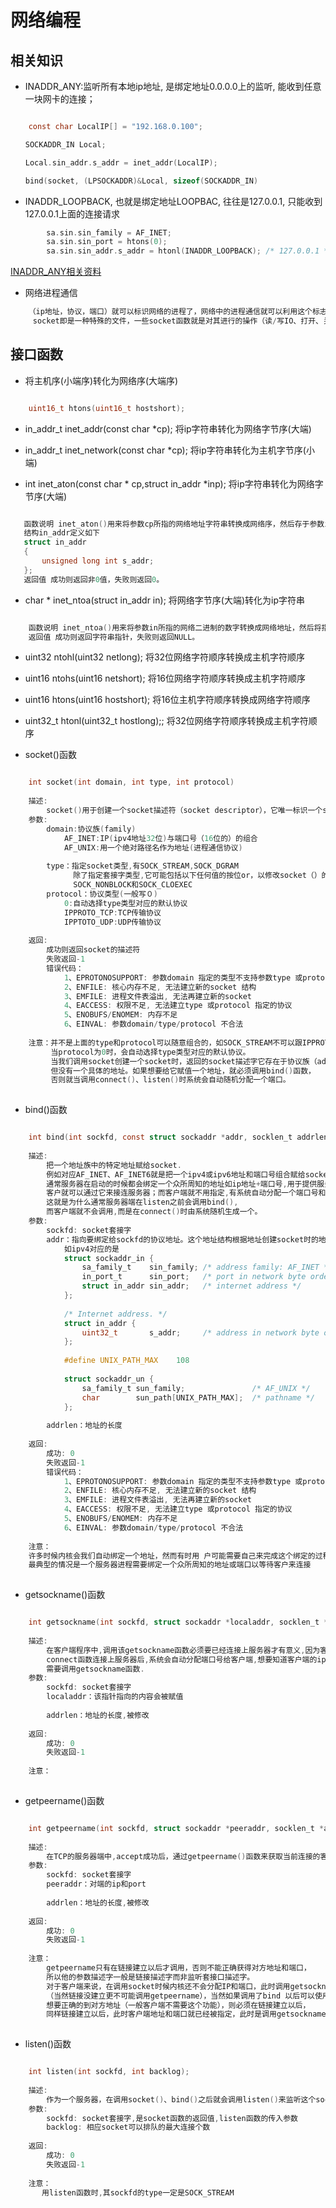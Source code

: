 # 网络编程 

## 相关知识

- INADDR_ANY:监听所有本地ip地址, 是绑定地址0.0.0.0上的监听, 能收到任意一块网卡的连接；
```c

    const char LocalIP[] = "192.168.0.100";

　　SOCKADDR_IN Local;

　　Local.sin_addr.s_addr = inet_addr(LocalIP); 

　　bind(socket, (LPSOCKADDR)&Local, sizeof(SOCKADDR_IN)

```
- INADDR_LOOPBACK, 也就是绑定地址LOOPBAC, 往往是127.0.0.1, 只能收到127.0.0.1上面的连接请求

```c
        sa.sin.sin_family = AF_INET;
        sa.sin.sin_port = htons(0);
        sa.sin.sin_addr.s_addr = htonl(INADDR_LOOPBACK); /* 127.0.0.1 */
```
[INADDR_ANY相关资料](http://www.cnblogs.com/pengdonglin137/p/3309505.html)

- 网络进程通信
```c
    （ip地址，协议，端口）就可以标识网络的进程了，网络中的进程通信就可以利用这个标志与其它进程进行交互
     socket即是一种特殊的文件，一些socket函数就是对其进行的操作（读/写IO、打开、关闭）
```

 

    
## 接口函数

- 将主机序(小端序)转化为网络序(大端序)
```c

    uint16_t htons(uint16_t hostshort);

```

- in_addr_t inet_addr(const char *cp); 将ip字符串转化为网络字节序(大端)

- in_addr_t inet_network(const char *cp); 将ip字符串转化为主机字节序(小端)

- int inet_aton(const char * cp,struct in_addr *inp); 将ip字符串转化为网络字节序(大端)

```c

   函数说明 inet_aton()用来将参数cp所指的网络地址字符串转换成网络序，然后存于参数inp所指的in_addr结构中。
   结构in_addr定义如下
   struct in_addr
   {
       unsigned long int s_addr;
   };
   返回值 成功则返回非0值，失败则返回0。

```

- char * inet_ntoa(struct in_addr in); 将网络字节序(大端)转化为ip字符串

```c

    函数说明 inet_ntoa()用来将参数in所指的网络二进制的数字转换成网络地址，然后将指向此网络地址字符串的指针返回。
    返回值 成功则返回字符串指针，失败则返回NULL。

```

- uint32 ntohl(uint32 netlong); 将32位网络字符顺序转换成主机字符顺序

- uint16 ntohs(uint16 netshort); 将16位网络字符顺序转换成主机字符顺序

- uint16 htons(uint16 hostshort); 将16位主机字符顺序转换成网络字符顺序

- uint32_t htonl(uint32_t hostlong);; 将32位网络字符顺序转换成主机字符顺序

- socket()函数

```c

    int socket(int domain, int type, int protocol)
    
    描述:
        socket()用于创建一个socket描述符（socket descriptor），它唯一标识一个socket.
    参数:
        domain:协议族(family)
            AF_INET:IP(ipv4地址32位)与端口号（16位的）的组合
            AF_UNIX:用一个绝对路径名作为地址(进程通信协议)
            
        type：指定socket类型,有SOCK_STREAM,SOCK_DGRAM
              除了指定套接字类型,它可能包括以下任何值的按位or，以修改socket（）的行为
              SOCK_NONBLOCK和SOCK_CLOEXEC
        protocol：协议类型(一般写０)
            0:自动选择type类型对应的默认协议
            IPPROTO_TCP:TCP传输协议
            IPPTOTO_UDP:UDP传输协议
            
    返回:
        成功则返回socket的描述符
        失败返回-1
        错误代码：
            1、EPROTONOSUPPORT: 参数domain 指定的类型不支持参数type 或protocol 指定的协议
            2、ENFILE: 核心内存不足, 无法建立新的socket 结构
            3、EMFILE: 进程文件表溢出, 无法再建立新的socket
            4、EACCESS: 权限不足, 无法建立type 或protocol 指定的协议
            5、ENOBUFS/ENOMEM: 内存不足
            6、EINVAL: 参数domain/type/protocol 不合法
            
    注意：并不是上面的type和protocol可以随意组合的，如SOCK_STREAM不可以跟IPPROTO_UDP组合。
         当protocol为0时，会自动选择type类型对应的默认协议。
         当我们调用socket创建一个socket时，返回的socket描述字它存在于协议族（address family，AF_XXX）空间中，
         但没有一个具体的地址。如果想要给它赋值一个地址，就必须调用bind()函数，
         否则就当调用connect()、listen()时系统会自动随机分配一个端口。
         
```

- bind()函数

```c

    int bind(int sockfd, const struct sockaddr *addr, socklen_t addrlen)
    
    描述:
        把一个地址族中的特定地址赋给socket.
        例如对应AF_INET、AF_INET6就是把一个ipv4或ipv6地址和端口号组合赋给socket.
        通常服务器在启动的时候都会绑定一个众所周知的地址如ip地址+端口号,用于提供服务,
        客户就可以通过它来接连服务器；而客户端就不用指定,有系统自动分配一个端口号和自身的ip地址组合。
        这就是为什么通常服务器端在listen之前会调用bind(),
        而客户端就不会调用,而是在connect()时由系统随机生成一个。
    参数:
        sockfd: socket套接字
        addr：指向要绑定给sockfd的协议地址。这个地址结构根据地址创建socket时的地址协议族的不同而不同，
            如ipv4对应的是
            struct sockaddr_in {
                sa_family_t    sin_family; /* address family: AF_INET */
                in_port_t      sin_port;   /* port in network byte order */
                struct in_addr sin_addr;   /* internet address */
            };
            
            /* Internet address. */
            struct in_addr {
                uint32_t       s_addr;     /* address in network byte order */
            };
            
            #define UNIX_PATH_MAX    108
            
            struct sockaddr_un { 
                sa_family_t sun_family;               /* AF_UNIX */ 
                char        sun_path[UNIX_PATH_MAX];  /* pathname */ 
            };
            
        addrlen：地址的长度
            
    返回:
        成功: 0 
        失败返回-1
        错误代码：
            1、EPROTONOSUPPORT: 参数domain 指定的类型不支持参数type 或protocol 指定的协议
            2、ENFILE: 核心内存不足, 无法建立新的socket 结构
            3、EMFILE: 进程文件表溢出, 无法再建立新的socket
            4、EACCESS: 权限不足, 无法建立type 或protocol 指定的协议
            5、ENOBUFS/ENOMEM: 内存不足
            6、EINVAL: 参数domain/type/protocol 不合法
            
    注意：
    许多时候内核会我们自动绑定一个地址，然而有时用 户可能需要自己来完成这个绑定的过程，以满足实际应用的需要，
    最典型的情况是一个服务器进程需要绑定一个众所周知的地址或端口以等待客户来连接
         
```

- getsockname()函数

```c

    int getsockname(int sockfd, struct sockaddr *localaddr, socklen_t *addrlen)
    
    描述:
        在客户端程序中,调用该getsockname函数必须要已经连接上服务器才有意义,因为客户端通过
        connect函数连接上服务器后,系统会自动分配端口号给客户端,想要知道客户端的ip和port则
        需要调用getsockname函数.
    参数:
        sockfd: socket套接字
        localaddr：该指针指向的内容会被赋值
            
        addrlen：地址的长度,被修改
            
    返回:
        成功: 0 
        失败返回-1
            
    注意：
         
```
- getpeername()函数

```c

    int getpeername(int sockfd, struct sockaddr *peeraddr, socklen_t *addrlen);
    
    描述:
        在TCP的服务器端中,accept成功后，通过getpeername()函数来获取当前连接的客户端的IP地址和端口号
    参数:
        sockfd: socket套接字
        peeraddr：对端的ip和port
            
        addrlen：地址的长度,被修改
            
    返回:
        成功: 0 
        失败返回-1
            
    注意：
        getpeername只有在链接建立以后才调用，否则不能正确获得对方地址和端口，
        所以他的参数描述字一般是链接描述字而非监听套接口描述字。
        对于客户端来说，在调用socket时候内核还不会分配IP和端口，此时调用getsockname不会获得正确的端口和地址
        （当然链接没建立更不可能调用getpeername），当然如果调用了bind 以后可以使用getsockname。
        想要正确的到对方地址（一般客户端不需要这个功能），则必须在链接建立以后，
        同样链接建立以后，此时客户端地址和端口就已经被指定，此时是调用getsockname的时机
         
```

- listen()函数

```c

    int listen(int sockfd, int backlog);
    
    描述:
        作为一个服务器，在调用socket()、bind()之后就会调用listen()来监听这个socket
    参数:
        sockfd: socket套接字,是socket函数的返回值,listen函数的传入参数
        backlog: 相应socket可以排队的最大连接个数
            
    返回:
        成功: 0 
        失败返回-1
            
    注意：
       用listen函数时,其sockfd的type一定是SOCK_STREAM
         
```